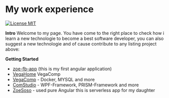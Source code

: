 


# My work experience

[![License MIT](https://img.shields.io/badge/license-MIT-blue.svg)](https://raw.githubusercontent.com/iluwatar/java-design-patterns/master/LICENSE.md)

**Intro**
Welcome to my page. You have come to the right place to check how i learn a new technologie to become a best software developer, you can also suggest a new technologie  and of cause contribute to any listing project above:

**Getting Started**
  * [zoe-fb-app](https://github.com/Ghislain1/zoe-fb-app/tree/master/zoe-fb-app) (this is my first angular application)
  * [VegaHome](VegaHome)  VegaComp
  * [VegaComp](https://github.com/Ghislain1/zoe-fb-app/tree/master/VegaComp/VegaComp) - Docker, MYSQL and more
  * [ComStudio](https://github.com/Ghislain1/zoe-fb-app/tree/master/ComStudio) - WPF-Framework, PRISM-Framework and more
  * [ZoeSoso]() - used pure Angular this is serverless app for my daughter
